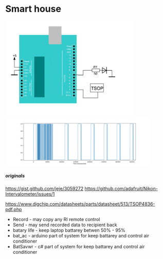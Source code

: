 # Smart house

<img src="arduino.gif" alt="arduino" height="300">

<img src="ir.png" alt="ir" height="150">


##### originals
https://gist.github.com/jeje/3059272
https://github.com/adafruit/Nikon-Intervalometer/issues/1

https://www.digchip.com/datasheets/parts/datasheet/513/TSOP4836-pdf.php

  - Record - may copy any RI remote control
  - Send - may send recorded data to recipient back
  - batary life - keep laptop battarey betwen 50% - 95%
  - bat_ac - arduino part of system for keep battarey and control air conditioner
  - BatSavwr - c# part of system for keep battarey and control air conditioner

